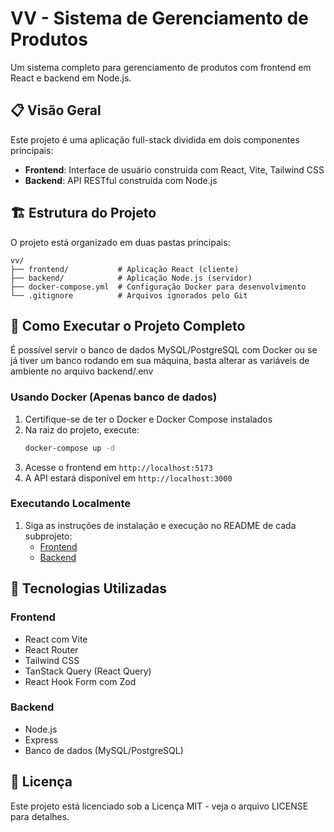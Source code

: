 # VV - Sistema de Gerenciamento de Produtos

Um sistema completo para gerenciamento de produtos com frontend em React e backend em Node.js.

## 📋 Visão Geral

Este projeto é uma aplicação full-stack dividida em dois componentes principais:

- **Frontend**: Interface de usuário construída com React, Vite, Tailwind CSS
- **Backend**: API RESTful construída com Node.js

## 🏗️ Estrutura do Projeto

O projeto está organizado em duas pastas principais:

```
vv/
├── frontend/           # Aplicação React (cliente)
├── backend/            # Aplicação Node.js (servidor)
├── docker-compose.yml  # Configuração Docker para desenvolvimento
└── .gitignore          # Arquivos ignorados pelo Git
```

## 🚀 Como Executar o Projeto Completo
É possível servir o banco de dados MySQL/PostgreSQL com Docker ou se já tiver um banco rodando em sua máquina, basta alterar as variáveis de ambiente no arquivo backend/.env 

### Usando Docker (Apenas banco de dados)

1. Certifique-se de ter o Docker e Docker Compose instalados
2. Na raiz do projeto, execute:
   ```bash
   docker-compose up -d
   ```
3. Acesse o frontend em `http://localhost:5173`
4. A API estará disponível em `http://localhost:3000`

### Executando Localmente

1. Siga as instruções de instalação e execução no README de cada subprojeto:
   - [Frontend](./frontend/README.md)
   - [Backend](./backend/README.md)

## 🔧 Tecnologias Utilizadas

### Frontend
- React com Vite
- React Router
- Tailwind CSS
- TanStack Query (React Query)
- React Hook Form com Zod

### Backend
- Node.js
- Express
- Banco de dados (MySQL/PostgreSQL)

## 📄 Licença

Este projeto está licenciado sob a Licença MIT - veja o arquivo LICENSE para detalhes.

